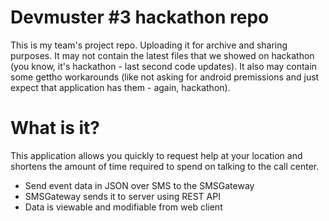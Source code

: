 # Devmuster #3 hackathon repo
This is my team's project repo. Uploading it for archive and sharing purposes. It may not contain the latest files that we showed on hackathon (you know, it's hackathon - last second code updates). It also may contain some gettho workarounds (like not asking for android premissions and just expect that application has them - again, hackathon).

# What is it?
This application allows you quickly to request help at your location and shortens the amount of time required to spend on talking to the call center.
 - Send event data in JSON over SMS to the SMSGateway
 - SMSGateway sends it to server using REST API
 - Data is viewable and modifiable from web client
